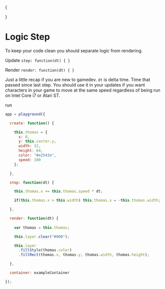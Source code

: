 {

}

# Logic Step

To keep your code clean you should separate logic from rendering.

Update `step: function(dt) { }`

Render `render: function(dt) { }`

Just a little recap if you are new to gamedev. `dt` is delta time. Time that passed since last step.
You should use it in your updates if you want characters in your game to move at the same speed regardless
of being run on Intel Core i7 or Atari ST.

run
```javascript
app = playground({

  create: function() {

    this.thomas = { 
      x: 0, 
      y: this.center.y, 
      width: 32,
      height: 64,
      color: "#e2543e", 
      speed: 100 
    };

  },

  step: function(dt) {

    this.thomas.x += this.thomas.speed * dt;    

    if(this.thomas.x > this.width) this.thomas.x = -this.thomas.width;

  },

  render: function(dt) {
    
    var thomas = this.thomas;

    this.layer.clear("#000");

    this.layer
      .fillStyle(thomas.color)
      .fillRect(thomas.x, thomas.y, thomas.width, thomas.height);

  },

  container: exampleContainer

});
```